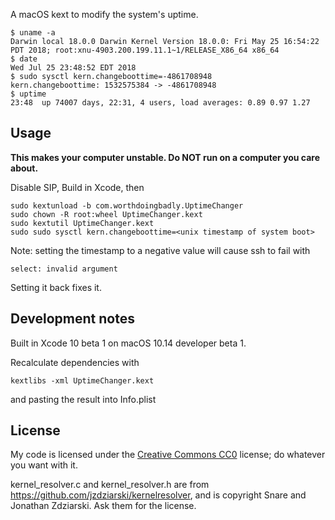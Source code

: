 A macOS kext to modify the system's uptime.

```
$ uname -a
Darwin local 18.0.0 Darwin Kernel Version 18.0.0: Fri May 25 16:54:22 PDT 2018; root:xnu-4903.200.199.11.1~1/RELEASE_X86_64 x86_64
$ date
Wed Jul 25 23:48:52 EDT 2018
$ sudo sysctl kern.changeboottime=-4861708948
kern.changeboottime: 1532575384 -> -4861708948
$ uptime
23:48  up 74007 days, 22:31, 4 users, load averages: 0.89 0.97 1.27
```

## Usage

**This makes your computer unstable. Do NOT run on a computer you care about.**

Disable SIP, Build in Xcode, then

```
sudo kextunload -b com.worthdoingbadly.UptimeChanger
sudo chown -R root:wheel UptimeChanger.kext
sudo kextutil UptimeChanger.kext
sudo sudo sysctl kern.changeboottime=<unix timestamp of system boot>
```

Note: setting the timestamp to a negative value will cause ssh to fail with

```
select: invalid argument
```

Setting it back fixes it.

## Development notes

Built in Xcode 10 beta 1 on macOS 10.14 developer beta 1.

Recalculate dependencies with

`kextlibs -xml UptimeChanger.kext`

and pasting the result into Info.plist

## License

My code is licensed under the [Creative Commons CC0](https://creativecommons.org/publicdomain/zero/1.0/) license; do whatever you want with it.

kernel_resolver.c and kernel_resolver.h are from https://github.com/jzdziarski/kernelresolver, and is copyright Snare and Jonathan Zdziarski. Ask them for the license.
